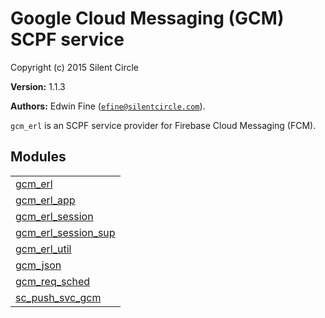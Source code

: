 

# Google Cloud Messaging (GCM) SCPF service #

Copyright (c) 2015 Silent Circle

__Version:__ 1.1.3

__Authors:__ Edwin Fine ([`efine@silentcircle.com`](mailto:efine@silentcircle.com)).

`gcm_erl` is an SCPF service provider for Firebase Cloud Messaging (FCM).

## Modules ##


<table width="100%" border="0" summary="list of modules">
<tr><td><a href="gcm_erl.md" class="module">gcm_erl</a></td></tr>
<tr><td><a href="gcm_erl_app.md" class="module">gcm_erl_app</a></td></tr>
<tr><td><a href="gcm_erl_session.md" class="module">gcm_erl_session</a></td></tr>
<tr><td><a href="gcm_erl_session_sup.md" class="module">gcm_erl_session_sup</a></td></tr>
<tr><td><a href="gcm_erl_util.md" class="module">gcm_erl_util</a></td></tr>
<tr><td><a href="gcm_json.md" class="module">gcm_json</a></td></tr>
<tr><td><a href="gcm_req_sched.md" class="module">gcm_req_sched</a></td></tr>
<tr><td><a href="sc_push_svc_gcm.md" class="module">sc_push_svc_gcm</a></td></tr></table>

